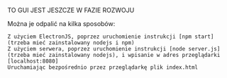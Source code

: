 TO GUI JEST JESZCZE W FAZIE ROZWOJU

Można je odpalić na kilka sposobów:

    Z użyciem ElectronJS, poprzez uruchomienie instrukcji [npm start] (trzeba mieć zainstalowany nodejs i npm)
    Z użyciem serwera, poprzez uruchomienie instrukcji [node server.js] (trzeba mieć zainstalowany nodejs), i wpisanie w adres przeglądarki [localhost:8080]
    Uruchamiając bezpośrednio przez przeglądarkę plik index.html
